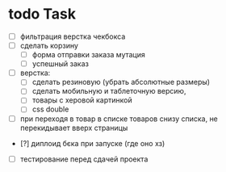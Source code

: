 # todo Task
- [ ] фильтрация верстка чекбокса
- [ ] сделать корзину   
    - [ ] форма отправки заказа мутация
    - [ ] успешный заказ
- [ ] верстка:
    - [ ] сделать резиновую (убрать абсолютные размеры)
    - [ ] сделать мобильную и таблеточную версию,
    - [ ] товары с херовой картинкой
    - [ ] css double
- [ ] при переходя в товар в списке товаров снизу списка, не перекидывает вверх страницы
- [?] диплоид бєка при запуске (где оно хз)
- [ ] тестирование перед сдачей проекта


